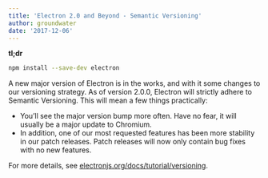 ```yaml
---
title: 'Electron 2.0 and Beyond - Semantic Versioning'
author: groundwater
date: '2017-12-06'
---
```


**tl;dr**

```sh
npm install --save-dev electron
```

A new major version of Electron is in the works, and with it some changes to our versioning strategy. 
As of version 2.0.0, Electron will strictly adhere to Semantic Versioning. This will mean a few things practically:

- You’ll see the major version bump more often.
  Have no fear, it will usually be a major update to Chromium.
- In addition, one of our most requested features has been more stability in our patch releases.
  Patch releases will now only contain bug fixes with no new features.

For more details, see [electronjs.org/docs/tutorial/versioning](https://electronjs.org/docs/tutorial/versioning).
